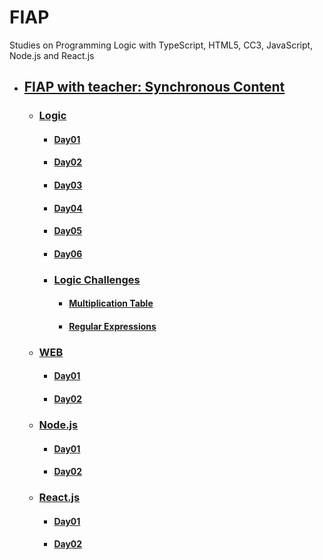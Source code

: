 # FIAP
Studies on Programming Logic with TypeScript, HTML5, CC3, JavaScript, Node.js and React.js
  
- ## [FIAP with teacher: Synchronous Content](README.md)
  - ### [Logic](01-logic/README.md)
    - #### [Day01](01-logic/day01/README.md)
    - #### [Day02](01-logic/day02/README.md)
    - #### [Day03](01-logic/day03/README.md)
    - #### [Day04](01-logic/day04/README.md)
    - #### [Day05](01-logic/day05/README.md)
    - #### [Day06](01-logic/day06/README.md)
    
    - ### [Logic Challenges](01-logic/logic-challenges/README.md)
      - #### [Multiplication Table](01-logic/logic-challenges/01-multiplication-table/README.md)
      - #### [Regular Expressions](01-logic/logic-challenges/02-regular-expressions/README.md)
    
  - ### [WEB](02-web/README.md)
    - #### [Day01](02-web/day01/README.md)
    - #### [Day02](02-web/day02/README.md)
  
  - ### [Node.js](03-node/README.md)
    - #### [Day01](03-node/day01/README.md)
    - #### [Day02](03-node/day02/README.md)

  - ### [React.js](04-react/README.md)
    - #### [Day01](04-react/day01/README.md)
    - #### [Day02](04-react/day02/README.md)
